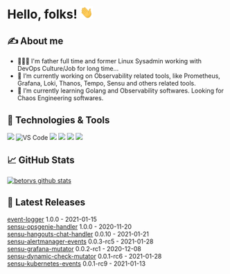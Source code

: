
# Hello, folks! <img src="https://raw.githubusercontent.com/betorvs/betorvs/main/images/wave.gif" width="30px">

## &#x270d; About me
- 👨‍👩‍👦 I'm father full time and former Linux Sysadmin working with DevOps Culture/Job for long time...
-  🔭 I’m currently working on Observability related tools, like Prometheus, Grafana, Loki, Thanos, Tempo, Sensu and others related tools.
- 🌱 I’m currently learning Golang and Observability softwares. Looking for Chaos Engineering softwares. 

## 🔧 Technologies & Tools
![](https://img.shields.io/badge/OS-Linux-informational?style=flat&logo=linux&logoColor=white&color=2bbc8a)
![VS Code](https://img.shields.io/badge/visualstudiocode-badge-blue.svg?logo=visual-studio-code&style=flat&logoColor=white&color=2bbc8a)
![](https://img.shields.io/badge/Code-Golang-informational?style=flat&logo=go&logoColor=white&color=2bbc8a)
![](https://img.shields.io/badge/Shell-Bash-informational?style=flat&logo=gnu-bash&logoColor=white&color=2bbc8a)
![](https://img.shields.io/badge/Tools-Docker-informational?style=flat&logo=docker&logoColor=white&color=2bbc8a)
![](https://img.shields.io/badge/Tools-Kubernetes-informational?style=flat&logo=kubernetes&logoColor=white&color=2bbc8a)

## &#x1f4c8; GitHub Stats

[![betorvs github stats](https://github-readme-stats.vercel.app/api?username=betorvs&show_icons=true)](https://github.com/betorvs/betorvs)


## 🤔 Latest Releases

[event-logger](https://github.com/betorvs/event-logger/releases/tag/1.0.0) 1.0.0 - 2021-01-15   
[sensu-opsgenie-handler](https://github.com/betorvs/sensu-opsgenie-handler/releases/tag/1.0.0) 1.0.0 - 2020-11-20   
[sensu-hangouts-chat-handler](https://github.com/betorvs/sensu-hangouts-chat-handler/releases/tag/0.0.10) 0.0.10 - 2021-01-21   
[sensu-alertmanager-events](https://github.com/betorvs/sensu-alertmanager-events/releases/tag/0.0.3-rc5) 0.0.3-rc5 - 2021-01-28   
[sensu-grafana-mutator](https://github.com/betorvs/sensu-grafana-mutator/releases/tag/0.0.2-rc1) 0.0.2-rc1 - 2020-12-08   
[sensu-dynamic-check-mutator](https://github.com/betorvs/sensu-dynamic-check-mutator/releases/tag/0.0.1-rc6) 0.0.1-rc6 - 2021-01-28   
[sensu-kubernetes-events](https://github.com/betorvs/sensu-kubernetes-events/releases/tag/0.0.1-rc9) 0.0.1-rc9 - 2021-01-13   
